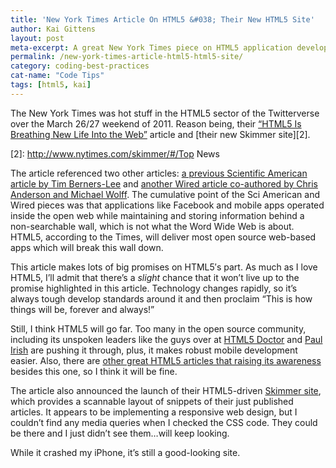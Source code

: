 ```yaml
---
title: 'New York Times Article On HTML5 &#038; Their New HTML5 Site'
author: Kai Gittens
layout: post
meta-excerpt: A great New York Times piece on HTML5 application development and a demo of their new HTML5 Skimmer site
permalink: /new-york-times-article-html5-html5-site/
category: coding-best-practices
cat-name: "Code Tips"
tags: [html5, kai]
---
```


The New York Times was hot stuff in the HTML5 sector of the Twitterverse over the March 26/27 weekend of 2011. Reason being, their [“HTML5 Is Breathing New Life Into the Web”][1] article and [their new Skimmer site][2].

 [1]: http://www.nytimes.com/2011/03/27/business/27unboxed.html
 [2]: http://www.nytimes.com/skimmer/#/Top News

The article referenced two other articles: [a previous Scientific American article by Tim Berners-Lee][3] and [another Wired article co-authored by Chris Anderson and Michael Wolff][4]. The cumulative point of the Sci American and Wired pieces was that applications like Facebook and mobile apps operated inside the open web while maintaining and storing information behind a non-searchable wall, which is not what the Word Wide Web is about. HTML5, according to the Times, will deliver most open source web-based apps which will break this wall down.

 [3]: http://www.scientificamerican.com/article.cfm?id=long-live-the-web
 [4]: http://www.wired.com/magazine/2010/08/ff_webrip/all/1

This article makes lots of big promises on HTML5′s part. As much as I love HTML5, I’ll admit that there’s a *slight* chance that it won’t live up to the promise highlighted in this article. Technology changes rapidly, so it’s always tough develop standards around it and then proclaim “This is how things will be, forever and always!”

Still, I think HTML5 will go far. Too many in the open source community, including its unspoken leaders like the guys over at [HTML5 Doctor][5] and [Paul Irish][6] are pushing it through, plus, it makes robust mobile development easier. Also, there are [other great HTML5 articles that raising its awareness][7] besides this one, so I think it will be fine.

 [5]: http://html5doctor.com/
 [6]: http://paulirish.com/
 [7]: /html5-article-roundup/

The article also announced the launch of their HTML5-driven [Skimmer site][8], which provides a scannable layout of snippets of their just published articles. It appears to be implementing a responsive web design, but I couldn’t find any media queries when I checked the CSS code. They could be there and I just didn’t see them…will keep looking.

 [8]: http://www.nytimes.com/skimmer/

While it crashed my iPhone, it’s still a good-looking site.